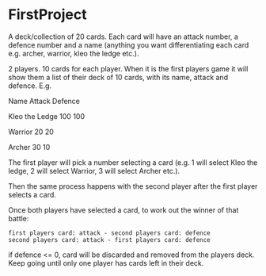# FirstProject

A deck/collection of 20 cards. Each card will have an attack number, a defence number and a name 
(anything you want differentiating each card e.g. archer, warrior, kleo the ledge etc.).

2 players. 10 cards for each player. When it is the first players game it will show them a list of 
their deck of 10 cards, with its name, attack and defence.
E.g. 

Name		        Attack	Defence

Kleo the Ledge	  100	  100

Warrior		        20	  20

Archer		        30	  10

The first player will pick a number selecting a card (e.g. 1 will select Kleo the ledge, 2 will
select Warrior, 3 will select Archer etc.).

Then the same process happens with the second player after the first player selects a card.

Once both players have selected a card, to work out the winner of that battle: 

	first players card: attack - second players card: defence
	second players card: attack - first players card: defence

if defence <= 0, card will be discarded and removed from the players deck.
Keep going until only one player has cards left in their deck. 
